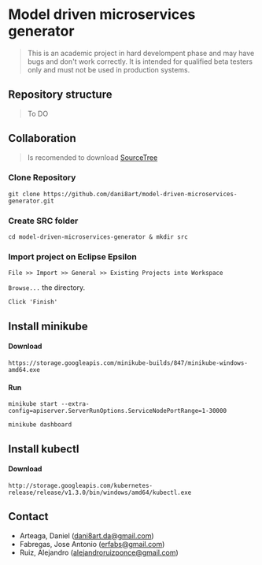 # Model driven microservices generator

> This is an academic project in hard develompent phase and may have bugs and don't work correctly.
> It is intended for qualified beta testers only and must not be used in production systems.

## Repository structure

> To DO

## Collaboration

> Is recomended to download [SourceTree](https://www.sourcetreeapp.com/)

### Clone Repository
`git clone https://github.com/dani8art/model-driven-microservices-generator.git`

### Create SRC folder
`cd model-driven-microservices-generator & mkdir src`

### Import project on Eclipse Epsilon
`File >> Import >> General >> Existing Projects into Workspace`

`Browse...` the directory.

`Click 'Finish'`


## Install minikube

#### Download

<!--`https://github.com/kubernetes/minikube/releases`

or-->

`https://storage.googleapis.com/minikube-builds/847/minikube-windows-amd64.exe`

#### Run

`minikube start --extra-config=apiserver.ServerRunOptions.ServiceNodePortRange=1-30000`

`minikube dashboard`


## Install kubectl

#### Download

`http://storage.googleapis.com/kubernetes-release/release/v1.3.0/bin/windows/amd64/kubectl.exe`

## Contact

- Arteaga, Daniel			(dani8art.da@gmail.com)
- Fabregas, Jose Antonio 	(erfabs@gmail.com)
- Ruiz, Alejandro 		    (alejandroruizponce@gmail.com)
